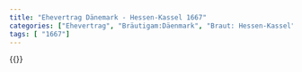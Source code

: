 ```yaml
---
title: "Ehevertrag Dänemark - Hessen-Kassel 1667"
categories: ["Ehevertrag", "Bräutigam:Däenmark", "Braut: Hessen-Kassel", "Eheschließung vollzogen?:Ja", "verschiedenkonfessionelle Ehe?:Ja", "Dynastie Bräutigam:Oldenburg (Dänemark)", "Akteur Bräutigam:Oldenburg (Dänemark)", "Akteur Braut:Hohenzollern", "Textbezug?:nein", "Ständisch?:nein", "Ratifikation?:nein", "Sonstiges?:ja", "Bräutigam:Däenmark", "Braut: Hessen-Kassel"]
tags: [ "1667"]
---
```

<!--more-->
{{<v42>}}